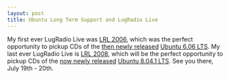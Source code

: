 ```yaml
---
layout: post
title: Ubuntu Long Term Support and LugRadio Live
---
```


My first ever LugRadio Live was [LRL
2006](http://lugradio.org/live/2006/index.php/Main_Page), which was the
perfect opportunity to pickup CDs of the [then newly
released](http://www.ubuntu.com/news/606released) [Ubuntu 6.06
LTS](http://releases.ubuntu.com/6.06/). My last ever LugRadio Live is
[LRL 2008](http://lugradio.org/live/UK2008/), which will be the perfect
opportunity to pickup CDs of the [now newly
released](https://lists.ubuntu.com/archives/ubuntu-announce/2008-July/000112.html)
[Ubuntu 8.04.1 LTS](http://releases.ubuntu.com/8.04/). See you there,
July 19th - 20th.
